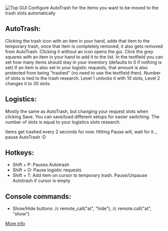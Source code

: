 ![Top GUI](http://i.imgur.com/lg3Zpgk.png)
Configure AutoTrash for the items you want to be moved to the trash slots automatically

AutoTrash:
---
Clicking the trash icon with an item in your hand, adds that item to the temporary trash, once that item is completely removed, it also gets removed from AutoTrash.
Clicking it without an icon opens the gui. Click the grey squares with an item in your hand to add it to the list. In the textfield you can set how many items should stay in your inventory (defaults to 0 if nothing is set)
If an item is also set in your logistic requests, that amount is also protected from being "trashed" (no need to use the textfield then).
Number of slots is tied to the trash research. Level 1 unlocks it with 10 slots, Level 2 changes it to 30 slots.

Logistics:
---
Mostly the same as AutoTrash, but changing your request slots when clicking Save.
You can save/load different setups for easier switching.
The number of slots is equal to your logistics slots research.

Items get trashed every 2 seconds for now. Hitting Pause will, wait for it.., pause AutoTrash :D

Hotkeys:
---
- Shift + P: Pauses Autotrash
- Shift + O: Pause logistic requests
- Shift + T: Add item on cursor to temporary trash. Pause/Unpause Autotrash if cursor is empty

Console commands:
---
- Show/Hide buttons: /c remote_call("at", "hide"), /c remote.call("at", "show")

[More info](https://forums.factorio.com/viewtopic.php?f=97&t=16016)